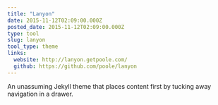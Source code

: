 ```yaml
---
title: "Lanyon"
date: 2015-11-12T02:09:00.000Z
posted_date: 2015-11-12T02:09:00.000Z
type: tool
slug: lanyon
tool_type: theme
links:
  website: http://lanyon.getpoole.com/
  github: https://github.com/poole/lanyon  
---
```

An unassuming Jekyll theme that places content first by tucking away navigation in a drawer.





